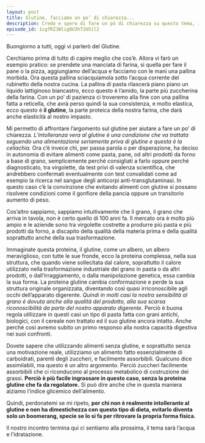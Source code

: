 ```yaml
---
layout: post
title: Glutine, facciamo un po’ di chiarezza...
description: Credo e spero di fare un pò di chiarezza su questo tema, in realtà molto importante per alcuni ed entrato alla ribalta per altri... probabilmente in diversi casi solo a fini commerciali...
episode_id: 1cg7RZJWlig8U3hT2U5il2
---
```


Buongiorno a tutti, oggi vi parlerò del Glutine.

Cerchiamo prima di tutto di capire meglio che cos’è. Allora vi farò un esempio pratico: se prendete una manciata di farina, si quella per fare il pane o la pizza, aggiungiamo dell’acqua e facciamo con le mani una pallina morbida. Ora questa pallina sciacquiamola sotto l’acqua corrente del rubinetto della nostra cucina. La pallina di pasta rilascerà piano piano un liquido lattiginoso biancastro, ecco questo è l’amido, la parte più zuccherina della farina. Con un po’ di pazienza ci troveremo alla fine con una pallina fatta a reticella, che avrà perso quindi la sua consistenza, e molto elastica, ecco questo è **il glutine**, la parte proteica della nostra farina, che darà anche elasticità al nostro impasto.

Mi permetto di affrontare l’argomento sul glutine per aiutare a fare un po’ di chiarezza. *L’intolleranza vera al glutine è una condizione che va trattata seguendo una alimentazione seriamente priva di glutine e questa è la celiachia.* Ora c’è invece chi, per passa parola o per disperazione, ha deciso in autonomia di evitare alimenti come pasta, pane, od altri prodotti da forno a base di grano, semplicemente perché consigliati a farlo oppure perché diagnosticato, tra virgolette, da test privi di valenza scientifica, che andrebbero confermati eventualmente con test convalidati come ad esempio la ricerca nel sangue degli anticorpi anti-transglutaminasi. In questo caso c’è la convinzione che evitando alimenti con glutine si possano risolvere condizioni come il gonfiore della pancia oppure un transitorio aumento di peso.

Cos’altro sappiamo, sappiamo intuitivamente che il grano, il grano che arriva in tavola, non è certo quello di 100 anni fa. Il mercato ora è molto più ampio e le aziende sono tra virgolette costrette a produrre più pasta e più prodotti da forno, a discapito della qualità della materia prima e della qualità soprattutto anche della sua trasformazione.

Immaginate questa proteina, il glutine, come un albero, un albero meraviglioso, con tutte le sue fronde, ecco la proteina complessa, nella sua struttura, che quando viene sollecitata dal calore, soprattutto il calore utilizzato nella trasformazione industriale del grano in pasta o da altri prodotti, o dall’irraggiamento, o dalla manipolazione genetica, essa cambia la sua forma. La proteina glutine cambia conformazione e perde la sua struttura originale organizzata, diventando così quasi irriconoscibile agli occhi dell’apparato digerente. *Quindi in molti casi la nostra sensibilità al grano è dovuta anche alla qualità del prodotto, alla sua scarsa riconoscibilità da parte del nostro apparato digerente.* Perciò è buona regola utilizzare in questi casi un tipo di pasta fatta con grani antichi, biologici, con il cereale non trattato ed il suo glutine ancora intatto. Anche perché così avremo subito un primo responso alla nostra capacità digestiva nei suoi confronti.

Dovete sapere che utilizzando alimenti senza glutine, e soprattutto senza una motivazione reale, utilizziamo un alimento fatto essenzialmente di carboidrati, parenti degli zuccheri, e facilmente assorbibili. Qualcuno dice assimilabili, ma questo è un altro argomento. Perciò zuccheri facilmente assorbibili che ci riconducono al processo metabolico di costruzione dei grassi. **Perciò è più facile ingrassare in questo caso, senza la proteina glutine che fa da regolatore.** Si può dire anche che in questa maniera alziamo l’indice glicemico dell’alimento.

Quindi, perdonatemi se mi ripeto, **per chi non è realmente intollerante al glutine e non ha dimestichezza con questo tipo di dieta, evitarlo diventa solo un boomerang, specie se lo si fa per ritrovare la propria forma fisica.**

Il nostro incontro termina qui ci sentiamo alla prossima, il tema sarà l’acqua e l’idratazione.
